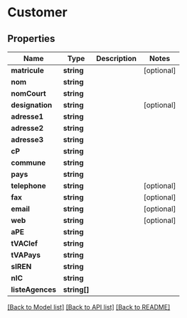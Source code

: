 # Customer

## Properties
Name | Type | Description | Notes
------------ | ------------- | ------------- | -------------
**matricule** | **string** |  | [optional] 
**nom** | **string** |  | 
**nomCourt** | **string** |  | 
**designation** | **string** |  | [optional] 
**adresse1** | **string** |  | 
**adresse2** | **string** |  | 
**adresse3** | **string** |  | 
**cP** | **string** |  | 
**commune** | **string** |  | 
**pays** | **string** |  | 
**telephone** | **string** |  | [optional] 
**fax** | **string** |  | [optional] 
**email** | **string** |  | [optional] 
**web** | **string** |  | [optional] 
**aPE** | **string** |  | 
**tVAClef** | **string** |  | 
**tVAPays** | **string** |  | 
**sIREN** | **string** |  | 
**nIC** | **string** |  | 
**listeAgences** | **string[]** |  | 

[[Back to Model list]](../../README.md#documentation-for-models) [[Back to API list]](../../README.md#documentation-for-api-endpoints) [[Back to README]](../../README.md)

